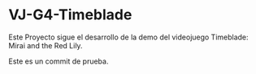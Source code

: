 # VJ-G4-Timeblade

Este Proyecto sigue el desarrollo de la demo del videojuego Timeblade: Mirai and the Red Lily.

Este es un commit de prueba.
